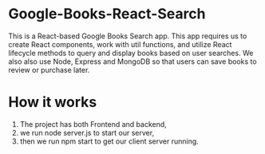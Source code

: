 # Google-Books-React-Search
This is a React-based Google Books Search app. This app requires us to  create React components, work with util functions, and utilize React lifecycle methods to query and display books based on user searches. We also also use Node, Express and MongoDB so that users can save books to review or purchase later.

# How it works
1. The project has both Frontend and backend,
2. we run node server.js to start our server,
3. then we run npm start to get our client server running.
